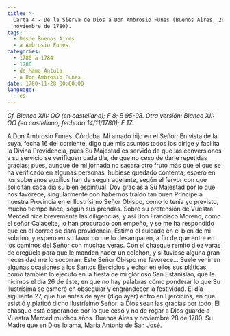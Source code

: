 ```yaml
---
title: >-
  Carta 4 - De la Sierva de Dios a Don Ambrosio Funes (Buenos Aires, 28 de
  noviembre de 1780).
tags:
  - Desde Buenos Aires
  - a Ambrosio Funes
categories:
  - 1780 a 1784
  - 1780
  - de Mama Antula
  - a Don Ambrosio Funes
date: 1780-11-28 00:00:00
language:
  - es
---
```


_Cf. Blanco XIII: OO (en castellano); F 8; B 95-98. Otra versión: Blanco XII: OO (en castellano, fechada 14/11/1780); F 17._

A Don Ambrosio Funes. Córdoba.
Mi amado hijo en el Señor:
En vista de la suya, fecha 16 del corriente, digo que mis asuntos todos los dirige y facilita la Divina Providencia, pues Su Majestad es servido de que las conversiones a su servicio se verifiquen cada día, de que no ceso de darle repetidas gracias; pues, aunque de mi jornada no sacara otro fruto más que el que se ha verificado en algunas personas, hubiese quedado contenta; espero en los soberanos auxilios han de seguir adelante, según el fervor con que solicitan cada día su bien espiritual.
Doy gracias a Su Majestad por lo que nos favorece, singularmente con habernos traído tan buen Príncipe a nuestra Provincia en el Ilustrísimo Señor Obispo, como lo tenía yo previsto, mucho tiempo hace, según sus prendas.
Sobre su pretensión de Vuestra Merced hice brevemente las diligencias, y así Don Francisco Moreno, como el señor Calaceite, lo han procurado con empeño, y se me ha respondido que en el correo se dará providencia.
Estimo el cuidado en el bien de mi sobrino, y espero en su favor no me lo desamparen, a fin de que entre en los caminos del Señor con muchas veras.
Con el chasque remito diez varas de cregüela para que le manden hacer un colchón, y si tuviese alguna gran necesidad me lo socorran.
Este Señor Obispo me favorece... Suele venir en algunas ocasiones a los Santos Ejercicios y echar en ellos sus pláticas, como también lo ejecutó en la fiesta de mi glorioso San Estanislao, que le hicimos el día 26 de éste, en que no hay palabras cómo ponderar lo que Su Ilustrísima se esmeró en obsequiar y engrandecer la festividad.
El día siguiente 27, que fue antes de ayer (digo ayer) entró en Ejercicios, en que asistió y platicó dicho ilustrísimo Señor: a Dios sean las gracias por todo.
El chasque está esperando: por lo que ceso y no de rogar a Dios guarde a Vuestra Merced muchos años.
Buenos Aires y noviembre 28 de 1780. Su Madre que en Dios lo ama, María Antonia de San José.
